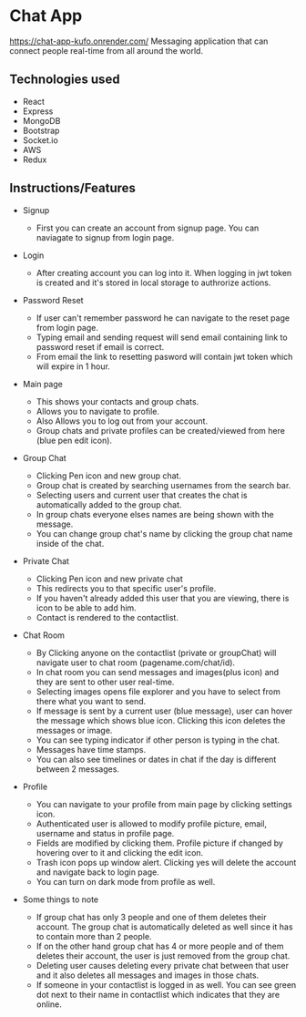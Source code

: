 # Chat App
https://chat-app-kufo.onrender.com/
Messaging application that can connect people real-time from all around the world.

## Technologies used
 - React
 - Express
 - MongoDB
 - Bootstrap
 - Socket.io
 - AWS
 - Redux

## Instructions/Features
- Signup
    - First you can create an account from signup page. You can naviagate to signup from login page.

- Login 
    - After creating account you can log into it. When logging in jwt token is created and it's stored in local storage to authrorize actions.

- Password Reset
    - If user can't remember password he can navigate to the reset page from login page.
    - Typing email and sending request will send email containing link to password reset if email is correct.
    - From email the link to resetting pasword will contain jwt token which will expire in 1 hour.

- Main page
    - This shows your contacts and group chats.
    - Allows you to navigate to profile.
    - Also Allows you to log out from your account.
    - Group chats and private profiles can be created/viewed from here (blue pen edit icon). 

- Group Chat
    - Clicking Pen icon and new group chat.
    - Group chat is created by searching usernames from the search bar.
    - Selecting users and current user that creates the chat is automatically added to the group chat.
    - In group chats everyone elses names are being shown with the message.
    - You can change group chat's name by clicking the group chat name inside of the chat.

- Private Chat
    - Clicking Pen icon and new private chat
    - This redirects you to that specific user's profile. 
    - If you haven't already added this user that you are viewing, there is icon to be able to add him.
    - Contact is rendered to the contactlist.

- Chat Room
    - By Clicking anyone on the contactlist (private or groupChat) will navigate user to chat room (pagename.com/chat/id).
    - In chat room you can send messages and images(plus icon) and they are sent to other user real-time.
    - Selecting images opens file explorer and you have to select from there what you want to send.
    - If message is sent by a current user (blue message), user can hover the message which shows blue icon. Clicking this icon deletes the messages or image.
    - You can see typing indicator if other person is typing in the chat.
    - Messages have time stamps.
    - You can also see timelines or dates in chat if the day is different between 2 messages.

- Profile
    - You can navigate to your profile from main page by clicking settings icon. 
    - Authenticated user is allowed to modify profile picture, email, username and status in profile page.
    - Fields are modified by clicking them. Profile picture if changed by hovering over to it and clicking the edit icon. 
    - Trash icon pops up window alert. Clicking yes will delete the account and navigate back to login page.
    - You can turn on dark mode from profile as well.

- Some things to note
    - If group chat has only 3 people and one of them deletes their account. The group chat is automatically deleted as well since it has to contain more than 2 people.
    - If on the other hand group chat has 4 or more people and of them deletes their account, the user is just removed from the group chat.
    - Deleting user causes deleting every private chat between that user and it also deletes all messages and images in those chats.
    - If someone in your contactlist is logged in as well. You can see green dot next to their name in contactlist which indicates that they are online.
